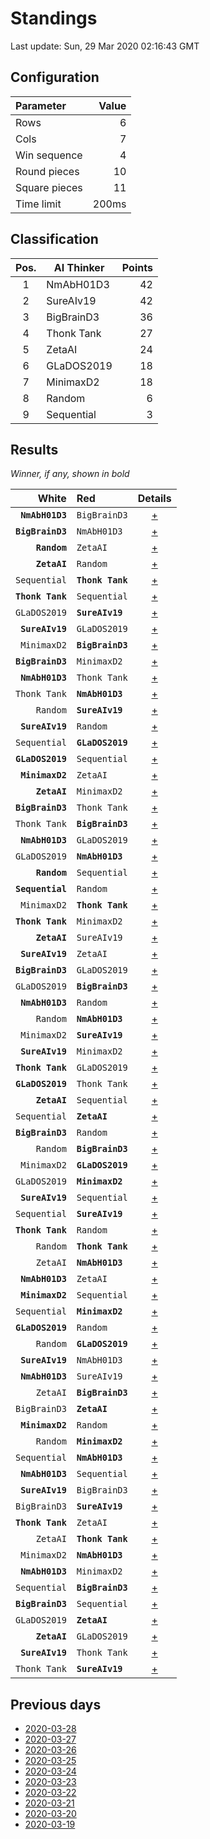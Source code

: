 # Standings

Last update: Sun, 29 Mar 2020 02:16:43 GMT

## Configuration

| Parameter      | Value             |
|:-------------- | ----------------: |
| Rows          | 6        |
| Cols          | 7        |
| Win sequence  | 4 |
| Round pieces  | 10  |
| Square pieces | 11 |
| Time limit    | 200ms     |

## Classification

| Pos. | AI Thinker | Points |
|:----:| ---------- | -----: |
| 1 | NmAbH01D3 | 42 |
| 2 | SureAIv19 | 42 |
| 3 | BigBrainD3 | 36 |
| 4 | Thonk Tank | 27 |
| 5 | ZetaAI | 24 |
| 6 | GLaDOS2019 | 18 |
| 7 | MinimaxD2 | 18 |
| 8 | Random | 6 |
| 9 | Sequential | 3 |

## Results

_Winner, if any, shown in bold_

| White |   Red   | Details |
| -----:|:------- | :-----: |
| **`NmAbH01D3`** | `BigBrainD3` | [+](results/NmAbH01D3vsBigBrainD3.txt) |
| **`BigBrainD3`** | `NmAbH01D3` | [+](results/BigBrainD3vsNmAbH01D3.txt) |
| **`Random`** | `ZetaAI` | [+](results/RandomvsZetaAI.txt) |
| **`ZetaAI`** | `Random` | [+](results/ZetaAIvsRandom.txt) |
| `Sequential` | **`Thonk Tank`** | [+](results/SequentialvsThonkTank.txt) |
| **`Thonk Tank`** | `Sequential` | [+](results/ThonkTankvsSequential.txt) |
| `GLaDOS2019` | **`SureAIv19`** | [+](results/GLaDOS2019vsSureAIv19.txt) |
| **`SureAIv19`** | `GLaDOS2019` | [+](results/SureAIv19vsGLaDOS2019.txt) |
| `MinimaxD2` | **`BigBrainD3`** | [+](results/MinimaxD2vsBigBrainD3.txt) |
| **`BigBrainD3`** | `MinimaxD2` | [+](results/BigBrainD3vsMinimaxD2.txt) |
| **`NmAbH01D3`** | `Thonk Tank` | [+](results/NmAbH01D3vsThonkTank.txt) |
| `Thonk Tank` | **`NmAbH01D3`** | [+](results/ThonkTankvsNmAbH01D3.txt) |
| `Random` | **`SureAIv19`** | [+](results/RandomvsSureAIv19.txt) |
| **`SureAIv19`** | `Random` | [+](results/SureAIv19vsRandom.txt) |
| `Sequential` | **`GLaDOS2019`** | [+](results/SequentialvsGLaDOS2019.txt) |
| **`GLaDOS2019`** | `Sequential` | [+](results/GLaDOS2019vsSequential.txt) |
| **`MinimaxD2`** | `ZetaAI` | [+](results/MinimaxD2vsZetaAI.txt) |
| **`ZetaAI`** | `MinimaxD2` | [+](results/ZetaAIvsMinimaxD2.txt) |
| **`BigBrainD3`** | `Thonk Tank` | [+](results/BigBrainD3vsThonkTank.txt) |
| `Thonk Tank` | **`BigBrainD3`** | [+](results/ThonkTankvsBigBrainD3.txt) |
| **`NmAbH01D3`** | `GLaDOS2019` | [+](results/NmAbH01D3vsGLaDOS2019.txt) |
| `GLaDOS2019` | **`NmAbH01D3`** | [+](results/GLaDOS2019vsNmAbH01D3.txt) |
| **`Random`** | `Sequential` | [+](results/RandomvsSequential.txt) |
| **`Sequential`** | `Random` | [+](results/SequentialvsRandom.txt) |
| `MinimaxD2` | **`Thonk Tank`** | [+](results/MinimaxD2vsThonkTank.txt) |
| **`Thonk Tank`** | `MinimaxD2` | [+](results/ThonkTankvsMinimaxD2.txt) |
| **`ZetaAI`** | `SureAIv19` | [+](results/ZetaAIvsSureAIv19.txt) |
| **`SureAIv19`** | `ZetaAI` | [+](results/SureAIv19vsZetaAI.txt) |
| **`BigBrainD3`** | `GLaDOS2019` | [+](results/BigBrainD3vsGLaDOS2019.txt) |
| `GLaDOS2019` | **`BigBrainD3`** | [+](results/GLaDOS2019vsBigBrainD3.txt) |
| **`NmAbH01D3`** | `Random` | [+](results/NmAbH01D3vsRandom.txt) |
| `Random` | **`NmAbH01D3`** | [+](results/RandomvsNmAbH01D3.txt) |
| `MinimaxD2` | **`SureAIv19`** | [+](results/MinimaxD2vsSureAIv19.txt) |
| **`SureAIv19`** | `MinimaxD2` | [+](results/SureAIv19vsMinimaxD2.txt) |
| **`Thonk Tank`** | `GLaDOS2019` | [+](results/ThonkTankvsGLaDOS2019.txt) |
| **`GLaDOS2019`** | `Thonk Tank` | [+](results/GLaDOS2019vsThonkTank.txt) |
| **`ZetaAI`** | `Sequential` | [+](results/ZetaAIvsSequential.txt) |
| `Sequential` | **`ZetaAI`** | [+](results/SequentialvsZetaAI.txt) |
| **`BigBrainD3`** | `Random` | [+](results/BigBrainD3vsRandom.txt) |
| `Random` | **`BigBrainD3`** | [+](results/RandomvsBigBrainD3.txt) |
| `MinimaxD2` | **`GLaDOS2019`** | [+](results/MinimaxD2vsGLaDOS2019.txt) |
| `GLaDOS2019` | **`MinimaxD2`** | [+](results/GLaDOS2019vsMinimaxD2.txt) |
| **`SureAIv19`** | `Sequential` | [+](results/SureAIv19vsSequential.txt) |
| `Sequential` | **`SureAIv19`** | [+](results/SequentialvsSureAIv19.txt) |
| **`Thonk Tank`** | `Random` | [+](results/ThonkTankvsRandom.txt) |
| `Random` | **`Thonk Tank`** | [+](results/RandomvsThonkTank.txt) |
| `ZetaAI` | **`NmAbH01D3`** | [+](results/ZetaAIvsNmAbH01D3.txt) |
| **`NmAbH01D3`** | `ZetaAI` | [+](results/NmAbH01D3vsZetaAI.txt) |
| **`MinimaxD2`** | `Sequential` | [+](results/MinimaxD2vsSequential.txt) |
| `Sequential` | **`MinimaxD2`** | [+](results/SequentialvsMinimaxD2.txt) |
| **`GLaDOS2019`** | `Random` | [+](results/GLaDOS2019vsRandom.txt) |
| `Random` | **`GLaDOS2019`** | [+](results/RandomvsGLaDOS2019.txt) |
| **`SureAIv19`** | `NmAbH01D3` | [+](results/SureAIv19vsNmAbH01D3.txt) |
| **`NmAbH01D3`** | `SureAIv19` | [+](results/NmAbH01D3vsSureAIv19.txt) |
| `ZetaAI` | **`BigBrainD3`** | [+](results/ZetaAIvsBigBrainD3.txt) |
| `BigBrainD3` | **`ZetaAI`** | [+](results/BigBrainD3vsZetaAI.txt) |
| **`MinimaxD2`** | `Random` | [+](results/MinimaxD2vsRandom.txt) |
| `Random` | **`MinimaxD2`** | [+](results/RandomvsMinimaxD2.txt) |
| `Sequential` | **`NmAbH01D3`** | [+](results/SequentialvsNmAbH01D3.txt) |
| **`NmAbH01D3`** | `Sequential` | [+](results/NmAbH01D3vsSequential.txt) |
| **`SureAIv19`** | `BigBrainD3` | [+](results/SureAIv19vsBigBrainD3.txt) |
| `BigBrainD3` | **`SureAIv19`** | [+](results/BigBrainD3vsSureAIv19.txt) |
| **`Thonk Tank`** | `ZetaAI` | [+](results/ThonkTankvsZetaAI.txt) |
| `ZetaAI` | **`Thonk Tank`** | [+](results/ZetaAIvsThonkTank.txt) |
| `MinimaxD2` | **`NmAbH01D3`** | [+](results/MinimaxD2vsNmAbH01D3.txt) |
| **`NmAbH01D3`** | `MinimaxD2` | [+](results/NmAbH01D3vsMinimaxD2.txt) |
| `Sequential` | **`BigBrainD3`** | [+](results/SequentialvsBigBrainD3.txt) |
| **`BigBrainD3`** | `Sequential` | [+](results/BigBrainD3vsSequential.txt) |
| `GLaDOS2019` | **`ZetaAI`** | [+](results/GLaDOS2019vsZetaAI.txt) |
| **`ZetaAI`** | `GLaDOS2019` | [+](results/ZetaAIvsGLaDOS2019.txt) |
| **`SureAIv19`** | `Thonk Tank` | [+](results/SureAIv19vsThonkTank.txt) |
| `Thonk Tank` | **`SureAIv19`** | [+](results/ThonkTankvsSureAIv19.txt) |

## Previous days

* [2020-03-28](../2020-03-28/standings.md)
* [2020-03-27](../2020-03-27/standings.md)
* [2020-03-26](../2020-03-26/standings.md)
* [2020-03-25](../2020-03-25/standings.md)
* [2020-03-24](../2020-03-24/standings.md)
* [2020-03-23](../2020-03-23/standings.md)
* [2020-03-22](../2020-03-22/standings.md)
* [2020-03-21](../2020-03-21/standings.md)
* [2020-03-20](../2020-03-20/standings.md)
* [2020-03-19](../2020-03-19/standings.md)
